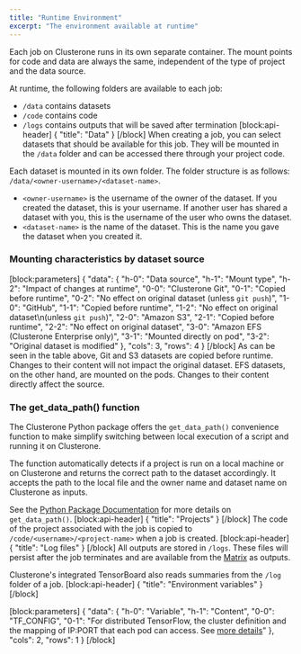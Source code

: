 ```yaml
---
title: "Runtime Environment"
excerpt: "The environment available at runtime"
---
```

Each job on Clusterone runs in its own separate container. The mount points for code and data are always the same, independent of the type of project and the data source.

At runtime, the following folders are available to each job:
- `/data` contains datasets
- `/code` contains code
- `/logs` contains outputs that will be saved after termination
[block:api-header]
{
  "title": "Data"
}
[/block]
When creating a job, you can select datasets that should be available for this job. They will be mounted in the `/data` folder and can be accessed there through your project code.

Each dataset is mounted in its own folder. The folder structure is as follows: `/data/<owner-username>/<dataset-name>`.
- `<owner-username>` is the username of the owner of the dataset. If you created the dataset, this is your username. If another user has shared a dataset with you, this is the username of the user who owns the dataset.
- `<dataset-name>` is the name of the dataset. This is the name you gave the dataset when you created it.

### Mounting characteristics by dataset source
[block:parameters]
{
  "data": {
    "h-0": "Data source",
    "h-1": "Mount type",
    "h-2": "Impact of changes at runtime",
    "0-0": "Clusterone Git",
    "0-1": "Copied before runtime",
    "0-2": "No effect on original dataset (unless `git push`)",
    "1-0": "GitHub",
    "1-1": "Copied before runtime",
    "1-2": "No effect on original dataset\n(unless `git push`)",
    "2-0": "Amazon S3",
    "2-1": "Copied before runtime",
    "2-2": "No effect on original dataset",
    "3-0": "Amazon EFS (Clusterone Enterprise only)",
    "3-1": "Mounted directly on pod",
    "3-2": "Original dataset is modified"
  },
  "cols": 3,
  "rows": 4
}
[/block]
As can be seen in the table above, Git and S3 datasets are copied before runtime. Changes to their content will not impact the original dataset. EFS datasets, on the other hand, are mounted on the pods. Changes to their content directly affect the source.

### The get_data_path() function

The Clusterone Python package offers the `get_data_path()` convenience function to make simplify switching between local execution of a script and running it on Clusterone. 

The function automatically detects if a project is run on a local machine or on Clusterone and returns the correct path to the dataset accordingly. It accepts the path to the local file and the owner name and dataset name on Clusterone as inputs.

See the [Python Package Documentation](doc:python-package-documentation) for more details on `get_data_path()`.
[block:api-header]
{
  "title": "Projects"
}
[/block]
The code of the project associated with the job is copied to `/code/<username>/<project-name>` when a job is created.
[block:api-header]
{
  "title": "Log files"
}
[/block]
All outputs are stored in `/logs`. These files will persist after the job terminates and are available from the [Matrix](https://clusterone.com/matrix) as outputs.

Clusterone's integrated TensorBoard also reads summaries from the `/log` folder of a job.
[block:api-header]
{
  "title": "Environment variables"
}
[/block]

[block:parameters]
{
  "data": {
    "h-0": "Variable",
    "h-1": "Content",
    "0-0": "TF_CONFIG",
    "0-1": "For distributed TensorFlow, the cluster definition and the mapping of IP:PORT that each pod can access. See [more details](https://www.tensorflow.org/api_docs/python/tf/train/ClusterSpec)"
  },
  "cols": 2,
  "rows": 1
}
[/block]